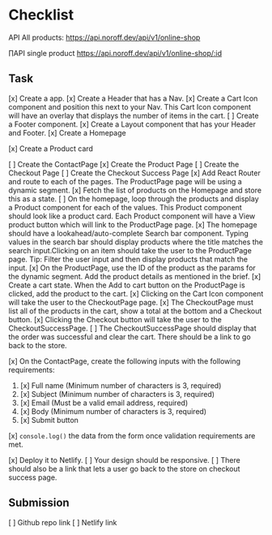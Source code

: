 # Checklist

API All products: https://api.noroff.dev/api/v1/online-shop

∏API single product https://api.noroff.dev/api/v1/online-shop/:id

## Task

[x] Create a app.
[x] Create a Header that has a Nav.
[x] Create a Cart Icon component and position this next to your Nav. This Cart Icon component will have an overlay that displays the number of items in the cart.
[ ] Create a Footer component.
[x] Create a Layout component that has your Header and Footer.
[x] Create a Homepage

[x] Create a Product card

[ ] Create the ContactPage
[x] Create the Product Page
[ ] Create the Checkout Page
[ ] Create the Checkout Success Page
[x] Add React Router and route to each of the pages. The ProductPage page will be using a dynamic segment.
[x] Fetch the list of products on the Homepage and store this as a state.
[ ] On the homepage, loop through the products and display a Product component for each of the values. This Product component should look like a product card. Each Product component will have a View product button which will link to the ProductPage page.
[x] The homepage should have a lookahead/auto-complete Search bar component. Typing values in the search bar should display products where the title matches the search input.Clicking on an item should take the user to the ProductPage page. Tip: Filter the user input and then display products that match the input.
[x] On the ProductPage, use the ID of the product as the params for the dynamic segment. Add the product details as mentioned in the brief.
[x] Create a cart state. When the Add to cart button on the ProductPage is clicked, add the product to the cart.
[x] Clicking on the Cart Icon component will take the user to the CheckoutPage page.
[x] The CheckoutPage must list all of the products in the cart, show a total at the bottom and a Checkout button.
[x] Clicking the Checkout button will take the user to the CheckoutSuccessPage.
[ ] The CheckoutSuccessPage should display that the order was successful and clear the cart. There should be a link to go back to the store.

[x] On the ContactPage, create the following inputs with the following requirements:

1. [x] Full name (Minimum number of characters is 3, required)
1. [x] Subject (Minimum number of characters is 3, required)
1. [x] Email (Must be a valid email address, required)
1. [x] Body (Minimum number of characters is 3, required)
1. [x] Submit button

[x] `console.log()` the data from the form once validation requirements are met.

[x] Deploy it to Netlify.
[ ] Your design should be responsive.
[ ] There should also be a link that lets a user go back to the store on checkout success page.

## Submission

[ ] Github repo link
[ ] Netlify link

